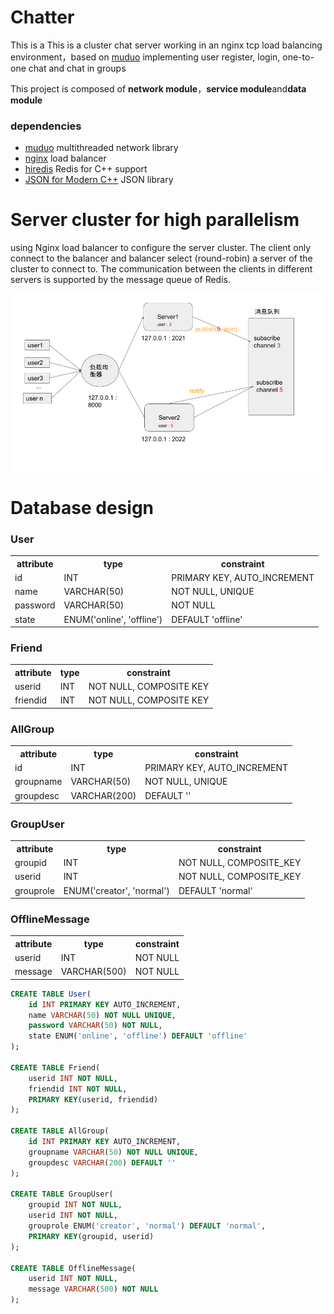 # Chatter
This is a 
This is a cluster chat server working in an nginx tcp load balancing environment，based on [muduo](https://github.com/chenshuo/muduo)
implementing user register, login, one-to-one chat and chat in groups 

This project is composed of **network module**，**service module**and**data module**

### dependencies
* [muduo](https://github.com/chenshuo/muduo) multithreaded network library
* [nginx](https://www.nginx.com/) load balancer
* [hiredis](https://github.com/redis/hiredis) Redis for C++ support
* [JSON for Modern C++](https://github.com/nlohmann/json) JSON library

# Server cluster for high parallelism
using Nginx load balancer to configure the server cluster. The client only connect to the balancer and balancer select (round-robin) a server of the cluster to connect to. The communication between the clients in different servers is supported by the message queue of Redis.

![alt text](https://github.com/fangzhou-ye/Chatter/blob/master/architecture.png)
# Database design
### User
<table>
  <tr>
    <th>attribute</th>
    <th>type</th>
    <th>constraint</th>
  </tr>
  <tr>
    <td>id</td>
    <td>INT</td>
    <td>PRIMARY KEY, AUTO_INCREMENT</td>
  </tr>
  <tr>
    <td>name</td>
    <td>VARCHAR(50)</td>
    <td>NOT NULL, UNIQUE</td>
  </tr>
  <tr>
    <td>password</td>
    <td>VARCHAR(50)</td>
    <td>NOT NULL</td>
  </tr>
  <tr>
    <td>state</td>
    <td>ENUM('online', 'offline')</td>
    <td>DEFAULT 'offline'</td>
  </tr>
</table>

### Friend
<table>
  <tr>
    <th>attribute</th>
    <th>type</th>
    <th>constraint</th>
  </tr>
  <tr>
    <td>userid</td>
    <td>INT</td>
    <td>NOT NULL, COMPOSITE KEY</td>
  </tr>
  <tr>
    <td>friendid</td>
    <td>INT</td>
    <td>NOT NULL, COMPOSITE KEY</td>
  </tr>
</table>

### AllGroup
<table>
  <tr>
    <th>attribute</th>
    <th>type</th>
    <th>constraint</th>
  </tr>
  <tr>
    <td>id</td>
    <td>INT</td>
    <td>PRIMARY KEY, AUTO_INCREMENT</td>
  </tr>
  <tr>
    <td>groupname</td>
    <td>VARCHAR(50)</td>
    <td>NOT NULL, UNIQUE</td>
  </tr>
  <tr>
    <td>groupdesc</td>
    <td>VARCHAR(200)</td>
    <td>DEFAULT ''</td>
  </tr>
</table>

### GroupUser
<table>
  <tr>
    <th>attribute</th>
    <th>type</th>
    <th>constraint</th>
  </tr>
  <tr>
    <td>groupid</td>
    <td>INT</td>
    <td>NOT NULL, COMPOSITE_KEY</td>
  </tr>
  <tr>
    <td>userid</td>
    <td>INT</td>
    <td>NOT NULL, COMPOSITE_KEY</td>
  </tr>
  <tr>
    <td>grouprole</td>
    <td>ENUM('creator', 'normal')</td>
    <td>DEFAULT 'normal'</td>
  </tr>
</table>

### OfflineMessage
<table>
  <tr>
    <th>attribute</th>
    <th>type</th>
    <th>constraint</th>
  </tr>
  <tr>
    <td>userid</td>
    <td>INT</td>
    <td>NOT NULL</td>
  </tr>
  <tr>
    <td>message</td>
    <td>VARCHAR(500)</td>
    <td>NOT NULL</td>
  </tr>
</table>

```sql
CREATE TABLE User(
    id INT PRIMARY KEY AUTO_INCREMENT,
    name VARCHAR(50) NOT NULL UNIQUE,
    password VARCHAR(50) NOT NULL,
    state ENUM('online', 'offline') DEFAULT 'offline' 
);

CREATE TABLE Friend(
    userid INT NOT NULL,
    friendid INT NOT NULL,
    PRIMARY KEY(userid, friendid)
);

CREATE TABLE AllGroup(
    id INT PRIMARY KEY AUTO_INCREMENT,
    groupname VARCHAR(50) NOT NULL UNIQUE,
    groupdesc VARCHAR(200) DEFAULT ''
);

CREATE TABLE GroupUser(
    groupid INT NOT NULL,
    userid INT NOT NULL,
    grouprole ENUM('creator', 'normal') DEFAULT 'normal',
    PRIMARY KEY(groupid, userid)
);

CREATE TABLE OfflineMessage(
    userid INT NOT NULL,
    message VARCHAR(500) NOT NULL
);
```
